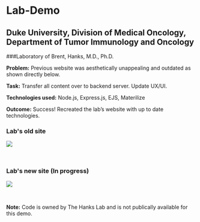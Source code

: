 # Lab-Demo

## Duke University, Division of Medical Oncology, Department of Tumor Immunology and Oncology
###Laboratory of Brent, Hanks, M.D., Ph.D.  

**Problem:**  	Previous website was aesthetically unappealing and outdated as shown directly below.

**Task:**       Transfer all content over to backend server. Update UX/UI.

**Technologies used:** Node.js, Express.js, EJS, Materilize

**Outcome:** 	Success! Recreated the lab’s website with up to date technologies.


### Lab's old site
![](oldlab.gif)


<br>



### Lab's new site (In progress)
![](newlab2.gif)



<br>

**Note:**  Code is owned by The Hanks Lab and is not publically available for this demo.
